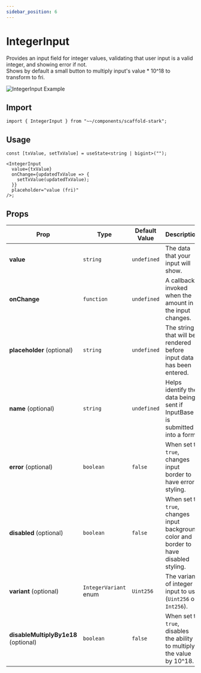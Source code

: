 ```yaml
---
sidebar_position: 6
---
```


# IntegerInput

Provides an input field for integer values, validating that user input is a valid integer, and showing error if not.  
Shows by default a small button to multiply input's value \* 10^18 to transform to fri.

![IntegerInput Example](/img/integerInput.png)

## Import

```tsx
import { IntegerInput } from "~~/components/scaffold-stark";
```

## Usage

```tsx
const [txValue, setTxValue] = useState<string | bigint>("");

<IntegerInput
  value={txValue}
  onChange={updatedTxValue => {
    setTxValue(updatedTxValue);
  }}
  placeholder="value (fri)"
/>;
```

## Props

| Prop                                 | Type                  | Default Value | Description                                                                             |
| ------------------------------------ | --------------------- | ------------- | --------------------------------------------------------------------------------------- |
| **value**                            | `string`              | `undefined`   | The data that your input will show.                                                     |
| **onChange**                         | `function`            | `undefined`   | A callback invoked when the amount in the input changes.                                |
| **placeholder** (optional)           | `string`              | `undefined`   | The string that will be rendered before input data has been entered.                    |
| **name** (optional)                  | `string`              | `undefined`   | Helps identify the data being sent if InputBase is submitted into a form.               |
| **error** (optional)                 | `boolean`             | `false`       | When set to `true`, changes input border to have error styling.                         |
| **disabled** (optional)              | `boolean`             | `false`       | When set to `true`, changes input background color and border to have disabled styling. |
| **variant** (optional)               | `IntegerVariant` enum | `Uint256`     | The variant of integer input to use (`Uint256` or `Int256`).                            |
| **disableMultiplyBy1e18** (optional) | `boolean`             | `false`       | When set to `true`, disables the ability to multiply the value by 10^18.                |
